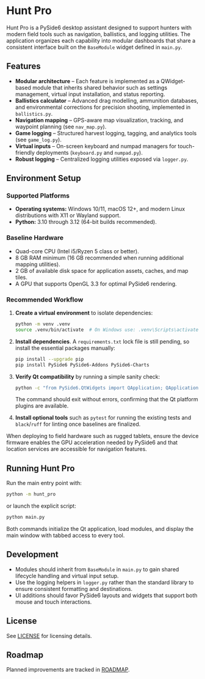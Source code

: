 # Hunt Pro

Hunt Pro is a PySide6 desktop assistant designed to support hunters with modern field tools such as navigation, ballistics, and logging utilities. The application organizes each capability into modular dashboards that share a consistent interface built on the `BaseModule` widget defined in `main.py`.

## Features

- **Modular architecture** – Each feature is implemented as a QWidget-based module that inherits shared behavior such as settings management, virtual input installation, and status reporting.
- **Ballistics calculator** – Advanced drag modelling, ammunition databases, and environmental corrections for precision shooting, implemented in `ballistics.py`.
- **Navigation mapping** – GPS-aware map visualization, tracking, and waypoint planning (see `nav_map.py`).
- **Game logging** – Structured harvest logging, tagging, and analytics tools (see `game_log.py`).
- **Virtual inputs** – On-screen keyboard and numpad managers for touch-friendly deployments (`keyboard.py` and `numpad.py`).
- **Robust logging** – Centralized logging utilities exposed via `logger.py`.

## Environment Setup

### Supported Platforms

- **Operating systems:** Windows 10/11, macOS 12+, and modern Linux distributions with X11 or Wayland support.
- **Python:** 3.10 through 3.12 (64-bit builds recommended).

### Baseline Hardware

- Quad-core CPU (Intel i5/Ryzen 5 class or better).
- 8 GB RAM minimum (16 GB recommended when running additional mapping utilities).
- 2 GB of available disk space for application assets, caches, and map tiles.
- A GPU that supports OpenGL 3.3 for optimal PySide6 rendering.

### Recommended Workflow

1. **Create a virtual environment** to isolate dependencies:

   ```bash
   python -m venv .venv
   source .venv/bin/activate  # On Windows use: .venv\Scripts\activate
   ```

2. **Install dependencies**. A `requirements.txt` lock file is still pending, so install the essential packages manually:

   ```bash
   pip install --upgrade pip
   pip install PySide6 PySide6-Addons PySide6-Charts
   ```

3. **Verify Qt compatibility** by running a simple sanity check:

   ```bash
   python -c "from PySide6.QtWidgets import QApplication; QApplication([])"
   ```

   The command should exit without errors, confirming that the Qt platform plugins are available.

4. **Install optional tools** such as `pytest` for running the existing tests and `black`/`ruff` for linting once baselines are finalized.

When deploying to field hardware such as rugged tablets, ensure the device firmware enables the GPU acceleration needed by PySide6 and that location services are accessible for navigation features.

## Running Hunt Pro

Run the main entry point with:

```bash
python -m hunt_pro
```

or launch the explicit script:

```bash
python main.py
```

Both commands initialize the Qt application, load modules, and display the main window with tabbed access to every tool.

## Development

- Modules should inherit from `BaseModule` in `main.py` to gain shared lifecycle handling and virtual input setup.
- Use the logging helpers in `logger.py` rather than the standard library to ensure consistent formatting and destinations.
- UI additions should favor PySide6 layouts and widgets that support both mouse and touch interactions.

## License

See [LICENSE](LICENSE) for licensing details.

## Roadmap

Planned improvements are tracked in [ROADMAP](ROADMAP).
